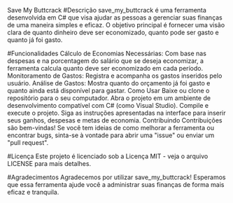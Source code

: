 
Save My Buttcrack
#Descrição
save_my_buttcrack é uma ferramenta desenvolvida em C# que visa ajudar as pessoas a gerenciar suas finanças de uma maneira simples e eficaz. O objetivo principal é fornecer uma visão clara de quanto dinheiro deve ser economizado, quanto pode ser gasto e quanto já foi gasto.

#Funcionalidades
Cálculo de Economias Necessárias: Com base nas despesas e na porcentagem do salário que se deseja economizar, a ferramenta calcula quanto deve ser economizado em cada período.
Monitoramento de Gastos: Registra e acompanha os gastos inseridos pelo usuário.
Análise de Gastos: Mostra quanto do orçamento já foi gasto e quanto ainda está disponível para gastar.
Como Usar
Baixe ou clone o repositório para o seu computador.
Abra o projeto em um ambiente de desenvolvimento compatível com C# (como Visual Studio).
Compile e execute o projeto.
Siga as instruções apresentadas na interface para inserir seus ganhos, despesas e metas de economia.
Contribuindo
Contribuições são bem-vindas! Se você tem ideias de como melhorar a ferramenta ou encontrar bugs, sinta-se à vontade para abrir uma "issue" ou enviar um "pull request".

#Licença
Este projeto é licenciado sob a Licença MIT - veja o arquivo LICENSE para mais detalhes.

#Agradecimentos
Agradecemos por utilizar save_my_buttcrack! Esperamos que essa ferramenta ajude você a administrar suas finanças de forma mais eficaz e tranquila.

